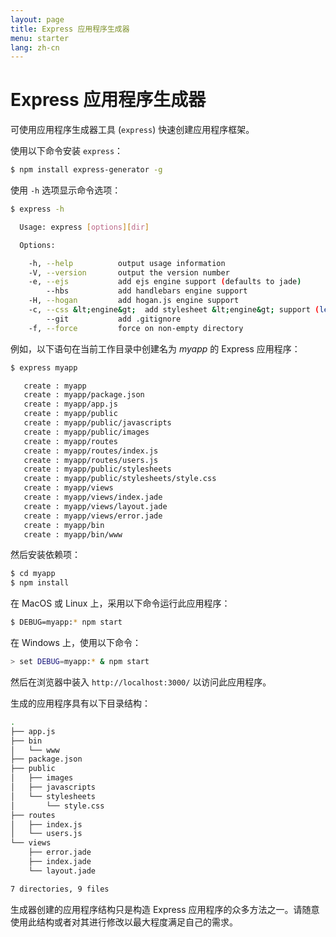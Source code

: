 ```yaml
---
layout: page
title: Express 应用程序生成器
menu: starter
lang: zh-cn
---
```


# Express 应用程序生成器

可使用应用程序生成器工具 (`express`) 快速创建应用程序框架。

使用以下命令安装 `express`：

```sh
$ npm install express-generator -g
```

使用 `-h` 选项显示命令选项：

```sh
$ express -h

  Usage: express [options][dir]

  Options:

    -h, --help          output usage information
    -V, --version       output the version number
    -e, --ejs           add ejs engine support (defaults to jade)
        --hbs           add handlebars engine support
    -H, --hogan         add hogan.js engine support
    -c, --css &lt;engine&gt;  add stylesheet &lt;engine&gt; support (less|stylus|compass|sass) (defaults to plain css)
        --git           add .gitignore
    -f, --force         force on non-empty directory
```

例如，以下语句在当前工作目录中创建名为 _myapp_ 的 Express 应用程序：

```sh
$ express myapp

   create : myapp
   create : myapp/package.json
   create : myapp/app.js
   create : myapp/public
   create : myapp/public/javascripts
   create : myapp/public/images
   create : myapp/routes
   create : myapp/routes/index.js
   create : myapp/routes/users.js
   create : myapp/public/stylesheets
   create : myapp/public/stylesheets/style.css
   create : myapp/views
   create : myapp/views/index.jade
   create : myapp/views/layout.jade
   create : myapp/views/error.jade
   create : myapp/bin
   create : myapp/bin/www
```

然后安装依赖项：

```sh
$ cd myapp
$ npm install
```

在 MacOS 或 Linux 上，采用以下命令运行此应用程序：

```sh
$ DEBUG=myapp:* npm start
```

在 Windows 上，使用以下命令：

```sh
> set DEBUG=myapp:* & npm start
```

然后在浏览器中装入 `http://localhost:3000/` 以访问此应用程序。

生成的应用程序具有以下目录结构：

```sh
.
├── app.js
├── bin
│   └── www
├── package.json
├── public
│   ├── images
│   ├── javascripts
│   └── stylesheets
│       └── style.css
├── routes
│   ├── index.js
│   └── users.js
└── views
    ├── error.jade
    ├── index.jade
    └── layout.jade

7 directories, 9 files
```

<div class="doc-box doc-info" markdown="1">
生成器创建的应用程序结构只是构造 Express 应用程序的众多方法之一。请随意使用此结构或者对其进行修改以最大程度满足自己的需求。
</div>
